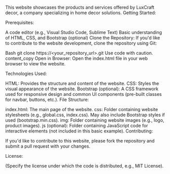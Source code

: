 This website showcases the products and services offered by LuxCraft decor, a company specializing in home decor solutions. Getting Started:

Prerequisites:

A code editor (e.g., Visual Studio Code, Sublime Text) Basic understanding of HTML, CSS, and Bootstrap (optional) Clone the Repository: If you'd like to contribute to the website development, clone the repository using Git:

Bash git clone https://<your_repository_url>.git Use code with caution. content_copy Open in Browser: Open the index.html file in your web browser to view the website.

Technologies Used:

HTML: Provides the structure and content of the website. CSS: Styles the visual appearance of the website. Bootstrap (optional): A CSS framework used for responsive design and common UI components (pre-built classes for navbar, buttons, etc.). File Structure:

index.html: The main page of the website. css: Folder containing website stylesheets (e.g., global.css, index.css). May also include Bootstrap styles if used (bootstrap.min.css). img: Folder containing website images (e.g., logo, product images). js (optional): Folder containing JavaScript code for interactive elements (not included in this basic example). Contributing:

If you'd like to contribute to this website, please fork the repository and submit a pull request with your changes.

License:

(Specify the license under which the code is distributed, e.g., MIT License).
